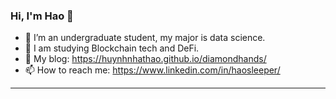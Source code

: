 ### Hi, I'm Hao 👋

<!--
**huynhnhathao/huynhnhathao** is a ✨ _special_ ✨ repository because its `README.md` (this file) appears on your GitHub profile.
-->

- 🔭 I’m an undergraduate student, my major is data science. 
- 🌱 I am studying Blockchain tech and DeFi.
- :ghost: My blog: https://huynhnhathao.github.io/diamondhands/
- 📫 How to reach me: https://www.linkedin.com/in/haosleeper/
---
